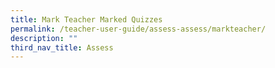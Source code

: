 ```yaml
---
title: Mark Teacher Marked Quizzes
permalink: /teacher-user-guide/assess-assess/markteacher/
description: ""
third_nav_title: Assess
---
```

